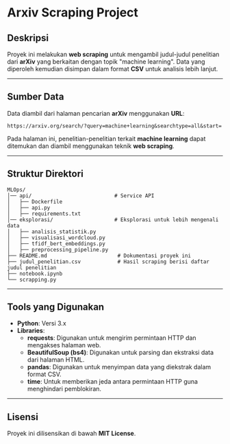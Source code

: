 # Arxiv Scraping Project

## Deskripsi
Proyek ini melakukan **web scraping** untuk mengambil judul-judul penelitian dari **arXiv** yang berkaitan dengan topik "machine learning". Data yang diperoleh kemudian disimpan dalam format **CSV** untuk analisis lebih lanjut.

---

## Sumber Data
Data diambil dari halaman pencarian **arXiv** menggunakan **URL**:
```
https://arxiv.org/search/?query=machine+learning&searchtype=all&start=
```
Pada halaman ini, penelitian-penelitian terkait **machine learning** dapat ditemukan dan diambil menggunakan teknik **web scraping**.

---

## Struktur Direktori

```
MLOps/
│── api/                           # Service API
│   ├── Dockerfile
│   ├── api.py
│   ├── requirements.txt
│── eksplorasi/                    # Eksplorasi untuk lebih mengenali data
│   ├── analisis_statistik.py
│   ├── visualisasi_wordcloud.py
│   ├── tfidf_bert_embeddings.py
│   ├── preprocessing_pipeline.py
├── README.md                       # Dokumentasi proyek ini
├── judul_penelitian.csv            # Hasil scraping berisi daftar judul penelitian            
├── notebook.ipynb            
└── scrapping.py
```

---

## Tools yang Digunakan

- **Python**: Versi 3.x
- **Libraries**:
  - **requests**: Digunakan untuk mengirim permintaan HTTP dan mengakses halaman web.
  - **BeautifulSoup (bs4)**: Digunakan untuk parsing dan ekstraksi data dari halaman HTML.
  - **pandas**: Digunakan untuk menyimpan data yang diekstrak dalam format CSV.
  - **time**: Untuk memberikan jeda antara permintaan HTTP guna menghindari pemblokiran.

---

## Lisensi
Proyek ini dilisensikan di bawah **MIT License**.
